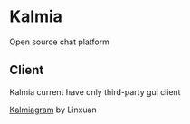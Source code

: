 # Kalmia
Open source chat platform

## Client 
Kalmia current have only third-party gui client

[Kalmiagram](https://github.com/linxuan8233/Kalmiagram) by Linxuan